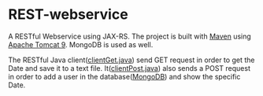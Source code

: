 # REST-webservice

A RESTful Webservice using JAX-RS. The project is built with [Maven](http://maven.apache.org/) using [Apache Tomcat 9](https://tomcat.apache.org/download-90.cgi). MongoDB is used as well.

The RESTful Java client([clientGet.java](https://github.com/Angel0r/Web_Service_Rest/blob/master/src/main/java/com/angelos/wsjava/client/clientGet.java)) send GET request in order to get the Date and save it to a text file. It([clientPost.java](https://github.com/Angel0r/Web_Service_Rest/blob/master/src/main/java/com/angelos/wsjava/client/clientPost.java)) also sends a POST request in order to add a user in the database([MongoDB](https://www.mongodb.com/)) and show the specific Date.
